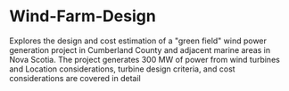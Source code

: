# Wind-Farm-Design
Explores the design and cost estimation of a "green field" wind power generation project in Cumberland County and adjacent marine areas in Nova Scotia. The project generates 300 MW of power from wind turbines and Location considerations, turbine design criteria, and cost considerations are covered in detail
